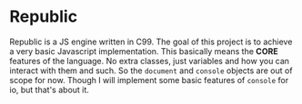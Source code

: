 # Republic

Republic is a JS engine written in C99. The goal of this project is to achieve
a very basic Javascript implementation. This basically means the **CORE**
features of the language. No extra classes, just variables and how you can
interact with them and such. So the `document` and `console` objects are out of
scope for now. Though I will implement some basic features of `console` for io,
but that's about it. 


